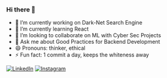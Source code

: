 ### Hi there 👋

<!--
**1UC1F3R616/1UC1F3R616**
-->

- 🔭 I’m currently working on Dark-Net Search Engine
- 🌱 I’m currently learning React
- 👯 I’m looking to collaborate on ML with Cyber Sec Projects
- 💬 Ask me about Good Practices for Backend Development
- 😄 Pronouns: thinker, ethical
- ⚡ Fun fact: 1 commit a day, keeps the whiteness away <!--Got a new Error... Progress :)-->

[![LinkedIn](https://img.shields.io/static/v1.svg?label=Connect&message=@Kush&color=grey&logo=linkedin&labelColor=blue&style=social)](https://www.linkedin.com/in/kush-choudhary-567b38169?lipi=urn%3Ali%3Apage%3Ad_flagship3_profile_view_base_contact_details%3BDYkgbUGhTniMSRqOUkdN3A%3D%3D) [![Instagram](https://img.shields.io/badge/Instagram-follow-green.svg?logo=instagram&logoColor=white)](https://www.instagram.com/1UC1F3R616/)
